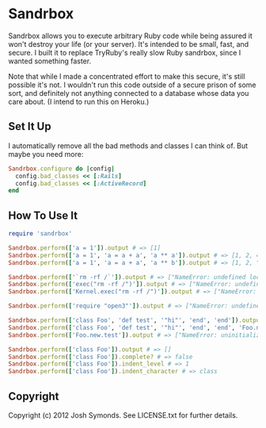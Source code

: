 # Sandrbox

Sandrbox allows you to execute arbitrary Ruby code while being assured it won't destroy your life (or your server). It's intended to be small, fast, and secure. I built it to replace TryRuby's really slow Ruby sandrbox, since I wanted something faster.

Note that while I made a concentrated effort to make this secure, it's still possible it's not. I wouldn't run this code outside of a secure prison of some sort, and definitely not anything connected to a database whose data you care about. (I intend to run this on Heroku.)

## Set It Up

I automatically remove all the bad methods and classes I can think of. But maybe you need more:

```ruby
Sandrbox.configure do |config|
  config.bad_classes << [:Rails]
  config.bad_classes << [:ActiveRecord]
end
```

## How To Use It

```ruby
require 'sandrbox'

Sandrbox.perform(['a = 1']).output # => [1]
Sandrbox.perform(['a = 1', 'a = a + a', 'a ** a']).output # => [1, 2, 4]
Sandrbox.perform(['a = 1', 'a = a + a', 'a ** b']).output # => [1, 2, "NameError: undefined local variable or method `b' for main:Object"] 

Sandrbox.perform(['`rm -rf /`']).output # => ["NameError: undefined local variable or method ``' for Kernel:Module"]
Sandrbox.perform(['exec("rm -rf /")']).output # => ["NameError: undefined local variable or method `exec' for main:Object"] 
Sandrbox.perform(['Kernel.exec("rm -rf /")']).output # => ["NameError: undefined local variable or method `exec' for Kernel:Module"]

Sandrbox.perform(['require "open3"']).output # => ["NameError: undefined local variable or method `require' for main:Object"]

Sandrbox.perform(['class Foo', 'def test', '"hi"', 'end', 'end']).output # => [nil]
Sandrbox.perform(['class Foo', 'def test', '"hi"', 'end', 'end', 'Foo.new.test']).output # => [nil, "hi"]
Sandrbox.perform(['Foo.new.test']).output # => ["NameError: uninitialized constant Foo"] Each perform is independent of previous performs

Sandrbox.perform(['class Foo']).output # => []
Sandrbox.perform(['class Foo']).complete? # => false
Sandrbox.perform(['class Foo']).indent_level # => 1
Sandrbox.perform(['class Foo']).indent_character # => class
```

## Copyright

Copyright (c) 2012 Josh Symonds. See LICENSE.txt for further details.
